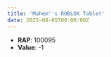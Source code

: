 ```yaml
---
title: 'Mahem''s ROBLOX Tablet'
date: 2025-08-05T00:00:00Z
---
```

- **RAP**: 100095
- **Value**: -1
